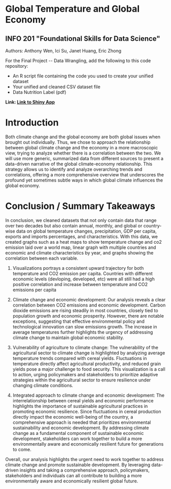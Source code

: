 # Global Temperature and Global Economy
## INFO 201 "Foundational Skills for Data Science"

Authors: Anthony Wen, Ici Su, Janet Huang, Eric Zhong

For the Final Project -- Data Wrangling, add the following to this code repository:

* An R script file containing the code you used to create your unified dataset 
* Your unified and cleaned CSV dataset file
* Data Nutrition Label (pdf) 


**Link: [Link to Shiny App]([https://wena04.shinyapps.io/Info201FinalProject/](https://wena04.shinyapps.io/Info_201_Final_Project_BE-3/)https://wena04.shinyapps.io/Info_201_Final_Project_BE-3/)**

# Introduction

Both climate change and the global economy are both global issues when brought out individually. Thus, we chose to approach the relationship between global climate change and the economy in a more macroscopic view, trying to analyze whether there is a correlation between the two. We will use more generic, summarized data from different sources to present a data-driven narrative of the global climate-economy relationship. This strategy allows us to identify and analyze overarching trends and correlations, offering a more comprehensive overview that underscores the profound yet sometimes subtle ways in which global climate influences the global economy.

# Conclusion / Summary Takeaways

In conclusion, we cleaned datasets that not only contain data that range over two decades but also contain annual, monthly, and global or country-wise data on global temperature changes, precipitation, GDP per capita, exports and imports percentages, and characteristics. With this data, we created graphs such as a heat maps to show temperature change and co2 emission laid over a world map, linear graph with multiple countries and economic and climate characteristics by year, and graphs showing the correlation between each variable.

1. Visualizations portrays a consistent upward trajectory for both temperature and CO2 emission per capita. Countries with different economic levels (devloping, developed, etc) were all still had a high positive correlation and increase between temperature and CO2 emissions per capita

2. Climate change and economic development: Our analysis reveals a clear correlation between CO2 emissions and economic development. Carbon dioxide emissions are rising steadily in most countries, closely tied to population growth and economic prosperity. However, there are notable exceptions, suggesting that effective environmental policy and technological innovation can slow emissions growth. The increase in average temperatures further highlights the urgency of addressing climate change to maintain global economic stability.

3. Vulnerability of agriculture to climate change: The vulnerability of the agricultural sector to climate change is highlighted by analyzing average temperature trends compared with cereal yields. Fluctuations in temperature directly affect agricultural productivity, and reduced grain yields pose a major challenge to food security. This visualization is a call to action, urging policymakers and stakeholders to prioritize adaptive strategies within the agricultural sector to ensure resilience under changing climate conditions.

4. Integrated approach to climate change and economic development: The interrelationship between cereal yields and economic performance highlights the importance of sustainable agricultural practices in promoting economic resilience. Since fluctuations in cereal production directly impact the economic well-being of the country, a comprehensive approach is needed that prioritizes environmental sustainability and economic development. By addressing climate change as a fundamental component of sustainable economic development, stakeholders can work together to build a more environmentally aware and economically resilient future for generations to come.

Overall, our analysis highlights the urgent need to work together to address climate change and promote sustainable development. By leveraging data-driven insights and taking a comprehensive approach, policymakers, stakeholders and individuals can all contribute to building a more environmentally aware and economically resilient global future.
